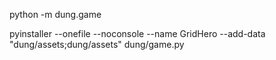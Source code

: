 python -m dung.game


pyinstaller --onefile --noconsole --name GridHero --add-data "dung/assets;dung/assets" dung/game.py
